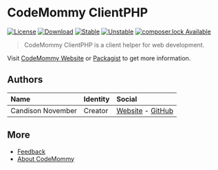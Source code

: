 # CodeMommy ClientPHP

[![License](https://poser.pugx.org/CodeMommy/ClientPHP/license?format=flat-square)](LICENSE)
[![Download](https://poser.pugx.org/CodeMommy/ClientPHP/downloads?format=flat-square)](https://packagist.org/packages/CodeMommy/ClientPHP)
[![Stable](https://poser.pugx.org/CodeMommy/ClientPHP/version?format=flat-square)](https://packagist.org/packages/CodeMommy/ClientPHP)
[![Unstable](https://poser.pugx.org/CodeMommy/ClientPHP/v/unstable?format=flat-square)](https://packagist.org/packages/CodeMommy/ClientPHP)
[![composer.lock Available](https://poser.pugx.org/CodeMommy/ClientPHP/composerlock?format=flat-square)](https://packagist.org/packages/CodeMommy/ClientPHP)


> CodeMommy ClientPHP is a client helper for web development.

Visit [CodeMommy Website](http://www.codemommy.com) or [Packagist](https://packagist.org/packages/CodeMommy/ClientPHP) to get more information.

## Authors

| Name | Identity | Social |
| :--- | :------- | :----- |
| Candison November | Creator  | [Website](http://www.kandisheng.com) - [GitHub](https://github.com/KanDisheng) |

## More

- [Feedback](https://github.com/CodeMommy/ClientPHP/issues)
- [About CodeMommy](https://github.com/CodeMommy/CodeMommy)